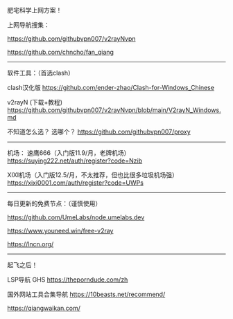 



肥宅科学上网方案！

上网导航搜集：

https://github.com/githubvpn007/v2rayNvpn

https://github.com/chncho/fan_qiang

----------------------------

软件工具：（首选clash）

clash汉化版
https://github.com/ender-zhao/Clash-for-Windows_Chinese

v2rayN (下载+教程)
https://github.com/githubvpn007/v2rayNvpn/blob/main/V2rayN_Windows.md

不知道怎么选？ 选哪个？
https://github.com/githubvpn007/proxy

----------------------------


机场：
速鹰666（入门版11.9/月，老牌机场）
https://suying222.net/auth/register?code=Nzib

XIXI机场（入门版12.5/月，不太推荐，但也比很多垃圾机场强）
https://xixi0001.com/auth/register?code=UWPs

----------------------------


每日更新的免费节点：（谨慎使用）

https://github.com/UmeLabs/node.umelabs.dev

https://www.youneed.win/free-v2ray

https://lncn.org/

----------------------------


起飞之后！

LSP导航 GHS
https://theporndude.com/zh

国外网站工具合集导航
https://10beasts.net/recommend/

https://qiangwaikan.com/



